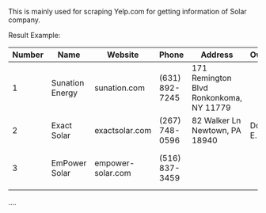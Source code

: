 This is mainly used for scraping Yelp.com for getting information of Solar company.

Result Example:

| Number | Name          | Website           | Phone          | Address                    | Owner   | YouTube                                          | Instagram                                   | Twitter                                 | LinkedIn                                                          | Reddit | TikTok                                      | Mail                | Facebook                                   |
|--------|---------------|-------------------|----------------|----------------------------|---------|--------------------------------------------------|--------------------------------------------|-----------------------------------------|------------------------------------------------------------------|--------|--------------------------------------------|---------------------|--------------------------------------------|
| 1      | Sunation Energy| sunation.com      | (631) 892-7245 | 171 Remington Blvd Ronkonkoma, NY 11779 |         | [@sunationenergy](https://www.youtube.com/@sunationenergy) | [sunationenergy](https://www.instagram.com/sunationenergy/) | [SUNation_Energy](https://twitter.com/SUNation_Energy) | [sunation-energy](https://www.linkedin.com/company/sunation-energy) |        | [@sunationenergy](https://www.tiktok.com/@sunationenergy) | leads@sunation.com | [SUNationEnergy](https://www.facebook.com/SUNationEnergy) |
| 2      | Exact Solar   | exactsolar.com    | (267) 748-0596 | 82 Walker Ln Newtown, PA 18940 | Doug E. |                                                  | [exactsolar](https://www.instagram.com/exactsolar/) | [ExactSolar](https://twitter.com/ExactSolar) | [exactsolar](https://www.linkedin.com/company/exactsolar/) |        |                                            |                     | [ExactSolar](https://www.facebook.com/ExactSolar) |
| 3      | EmPower Solar | empower-solar.com | (516) 837-3459 |                            |         |                                                  | [empowersolar](https://www.instagram.com/empowersolar/) | [empowersolar](https://twitter.com/empowersolar) | [empower-solar-energy-solutions](https://www.linkedin.com/company/empower-solar-energy-solutions/) |        |                                            |                     | [empowersolar](https://www.facebook.com/empowersolar) |

  ....
